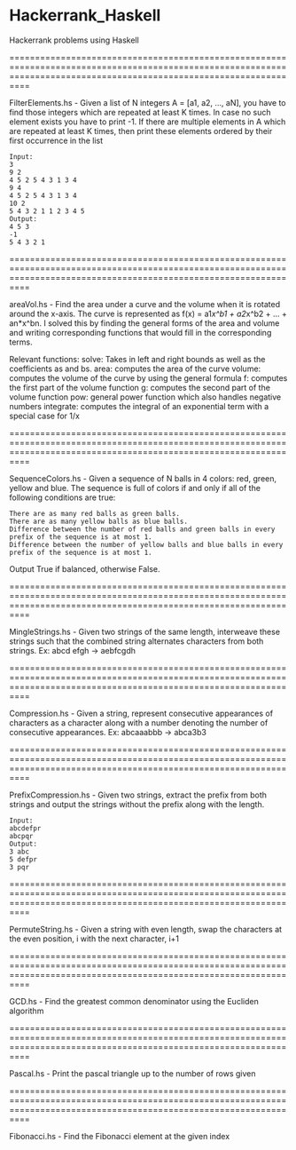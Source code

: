 # Hackerrank_Haskell
Hackerrank problems using Haskell

======================================================================================================================================================================

FilterElements.hs - Given a list of N integers A = [a1, a2, ..., aN], you have to find those integers which are repeated at least K times. 
In case no such element exists you have to print -1.
If there are multiple elements in A which are repeated at least K times, then print these elements ordered by their first occurrence in the list
	
	Input:
	3
	9 2
	4 5 2 5 4 3 1 3 4
	9 4
	4 5 2 5 4 3 1 3 4
	10 2
	5 4 3 2 1 1 2 3 4 5
	Output:
	4 5 3
	-1
	5 4 3 2 1

======================================================================================================================================================================

areaVol.hs - Find the area under a curve and the volume when it is rotated around the x-axis. The curve is represented as f(x) = a1*x^b1 + a2*x^b2 + ... + an*x^bn. I solved this by finding the general forms of the area and volume and writing corresponding functions that would fill in the corresponding terms.

Relevant functions:
	solve: Takes in left and right bounds as well as the coefficients as and bs.
	area: computes the area of the curve
	volume: computes the volume of the curve by using the general formula
	f: computes the first part of the volume function
	g: computes the second part of the volume function
	pow: general power function which also handles negative numbers
	integrate: computes the integral of an exponential term with a special case for 1/x

======================================================================================================================================================================

SequenceColors.hs - Given a sequence of N balls in 4 colors: red, green, yellow and blue. The sequence is full of colors if and only if all of the following conditions are true:

    There are as many red balls as green balls.
    There are as many yellow balls as blue balls.
    Difference between the number of red balls and green balls in every prefix of the sequence is at most 1.
    Difference between the number of yellow balls and blue balls in every prefix of the sequence is at most 1.

Output True if balanced, otherwise False.

======================================================================================================================================================================

MingleStrings.hs - Given two strings of the same length, interweave these strings such that the combined string alternates characters from both strings.
Ex: abcd efgh -> aebfcgdh

======================================================================================================================================================================

Compression.hs - Given a string, represent consecutive appearances of characters as a character along with a number denoting the number of consecutive appearances. 
Ex: abcaaabbb -> abca3b3

======================================================================================================================================================================

PrefixCompression.hs - Given two strings, extract the prefix from both strings and output the strings without the prefix along with the length.
	
	Input:
	abcdefpr
	abcpqr
	Output:
	3 abc
	5 defpr
	3 pqr

======================================================================================================================================================================

PermuteString.hs - Given a string with even length, swap the characters at the even position, i with the next character, i+1

======================================================================================================================================================================

GCD.hs - Find the greatest common denominator using the Eucliden algorithm

======================================================================================================================================================================

Pascal.hs - Print the pascal triangle up to the number of rows given

======================================================================================================================================================================

Fibonacci.hs - Find the Fibonacci element at the given index


